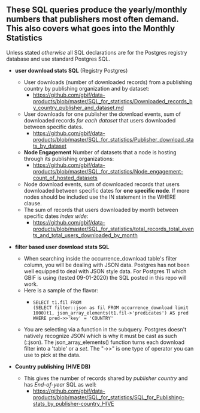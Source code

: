 ## These SQL queries produce the yearly/monthly numbers that publishers most often demand. This also covers what goes into the Monthly Statistics ##

Unless stated *otherwise* all SQL declarations are for the Postgres registry database and use standard Postgres SQL.

* **user download stats SQL** (Registry Postgres)
  * User downloads (number of downloaded records) from a publishing country by publishing organization and by dataset:
    * https://github.com/gbif/data-products/blob/master/SQL_for_statistics/Downloaded_records_by_country_publisher_and_dataset.md
  * User downloads for one publisher the download events, sum of downloaded records _for each dataset_ that users downloaded between specific dates.
    * https://github.com/gbif/data-products/blob/master/SQL_for_statistics/Publisher_download_stats_by_dataset
  * **Node Engagement** Number of datasets that a node is hosting through its publishing organizations:
    * https://github.com/gbif/data-products/blob/master/SQL_for_statistics/Node_engagement-count_of_hosted_datasets
  * Node download events, sum of downloaded records that users downloaded between specific dates for **one specific node**. If more nodes should be included use the IN statement in the WHERE clause.
  * The sum of records that users downloaded by month between specific dates _index wide_:
    * https://github.com/gbif/data-products/blob/master/SQL_for_statistics/total_records_total_events_and_total_users_downloaded_by_month
    
* **filter based user download stats SQL**
  * When searching inside the occurrence_download table's filter column, you will be dealing with JSON data. Postgres has not been well equipped to deal with JSON style data. For Postgres 11 which GBIF is using (tested 09-01-2020) the SQL posted in this repo will work.
  * Here is a sample of the flavor:
    *     SELECT t1.fil FROM
          (SELECT filter::json as fil FROM occurrence_download limit 1000)t1, json_array_elements(t1.fil->'predicates') AS pred
          WHERE pred->>'key' = 'COUNTRY'
   * You are selecting via a function in the subquery. Postgres doesn't natively recognize JSON which is why it must be cast as such (::json). The json_array_elements() function turns each download filter into a 'table' or a _set_. The "->>" is one type of operator you can use to pick at the data.
  
* **Country publishing (HIVE DB)**
  * This gives the number of records shared by _publisher country_ and has _End-of-year_ SQL as well:
    * https://github.com/gbif/data-products/blob/master/SQL_for_statistics/SQL_for_Publishing-stats_by_publisher-country_HIVE

